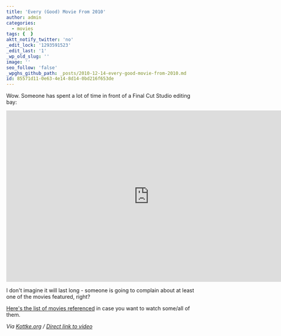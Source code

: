 ```yaml
---
title: 'Every (Good) Movie From 2010'
author: admin
categories:
  - movies
tags: {  }
aktt_notify_twitter: 'no'
_edit_lock: '1293591523'
_edit_last: '1'
_wp_old_slug: ''
image: ''
seo_follow: 'false'
_wpghs_github_path: _posts/2010-12-14-every-good-movie-from-2010.md
id: 85571d11-0e63-4e14-8d14-0bd216f653de
---
```

<p>Wow. Someone has spent a lot of time in front of a Final Cut Studio editing bay:</p>
<p><iframe title="YouTube video player" class="youtube-player" type="text/html" width="759" height="457" src="http://www.youtube.com/embed/I4dEWOB6THE?hd=1" frameborder="0"></iframe></p>
<p>I don't imagine it will last long - someone is going to complain about at least one of the movies featured, right?</p>
<p><a href="https://docs.google.com/document/d/1wv-PfzG8aGp43ZF-vARPbcJaRRSJWJ8FXlMcQIrOiOo/preview?hl=en&pli=1&sle=true#">Here's the list of movies referenced</a> in case you want to watch some/all of them.</p>
<p><em>Via <a href="http://kottke.org/10/12/the-year-in-film-2010">Kottke.org</a> / <a href="http://www.youtube.com/watch?v=I4dEWOB6THE">Direct link to video</a></em></p>
